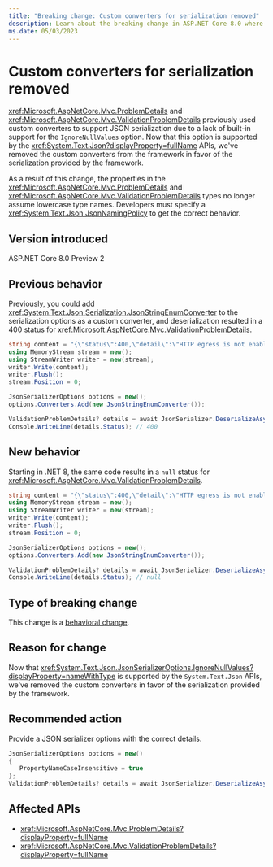 ```yaml
---
title: "Breaking change: Custom converters for serialization removed"
description: Learn about the breaking change in ASP.NET Core 8.0 where 'ValidationProblemDetails' and 'ProblemDetails' no longer use custom converters.
ms.date: 05/03/2023
---
```

# Custom converters for serialization removed

<xref:Microsoft.AspNetCore.Mvc.ProblemDetails> and <xref:Microsoft.AspNetCore.Mvc.ValidationProblemDetails> previously used custom converters to support JSON serialization due to a lack of built-in support for the `IgnoreNullValues` option. Now that this option is supported by the <xref:System.Text.Json?displayProperty=fullName> APIs, we've removed the custom converters from the framework in favor of the serialization provided by the framework.

As a result of this change, the properties in the <xref:Microsoft.AspNetCore.Mvc.ProblemDetails> and <xref:Microsoft.AspNetCore.Mvc.ValidationProblemDetails> types no longer assume lowercase type names. Developers must specify a <xref:System.Text.Json.JsonNamingPolicy> to get the correct behavior.

## Version introduced

ASP.NET Core 8.0 Preview 2

## Previous behavior

Previously, you could add <xref:System.Text.Json.Serialization.JsonStringEnumConverter> to the serialization options as a custom converter, and deserialization resulted in a 400 status for <xref:Microsoft.AspNetCore.Mvc.ValidationProblemDetails>.

```csharp
string content = "{\"status\":400,\"detail\":\"HTTP egress is not enabled.\"}";
using MemoryStream stream = new();
using StreamWriter writer = new(stream);
writer.Write(content);
writer.Flush();
stream.Position = 0;

JsonSerializerOptions options = new();
options.Converters.Add(new JsonStringEnumConverter());

ValidationProblemDetails? details = await JsonSerializer.DeserializeAsync<ValidationProblemDetails>(stream, options);
Console.WriteLine(details.Status); // 400
```

## New behavior

Starting in .NET 8, the same code results in a `null` status for <xref:Microsoft.AspNetCore.Mvc.ValidationProblemDetails>.

```csharp
string content = "{\"status\":400,\"detail\":\"HTTP egress is not enabled.\"}";
using MemoryStream stream = new();
using StreamWriter writer = new(stream);
writer.Write(content);
writer.Flush();
stream.Position = 0;

JsonSerializerOptions options = new();
options.Converters.Add(new JsonStringEnumConverter());

ValidationProblemDetails? details = await JsonSerializer.DeserializeAsync<ValidationProblemDetails>(stream, options);
Console.WriteLine(details.Status); // null
```

## Type of breaking change

This change is a [behavioral change](../../categories.md#behavioral-change).

## Reason for change

Now that <xref:System.Text.Json.JsonSerializerOptions.IgnoreNullValues?displayProperty=nameWithType> is supported by the `System.Text.Json` APIs, we've removed the custom converters in favor of the serialization provided by the framework.

## Recommended action

Provide a JSON serializer options with the correct details.

```csharp
JsonSerializerOptions options = new()
{
   PropertyNameCaseInsensitive = true
};
ValidationProblemDetails? details = await JsonSerializer.DeserializeAsync<ValidationProblemDetails>(stream, options);
```

## Affected APIs

- <xref:Microsoft.AspNetCore.Mvc.ProblemDetails?displayProperty=fullName>
- <xref:Microsoft.AspNetCore.Mvc.ValidationProblemDetails?displayProperty=fullName>
